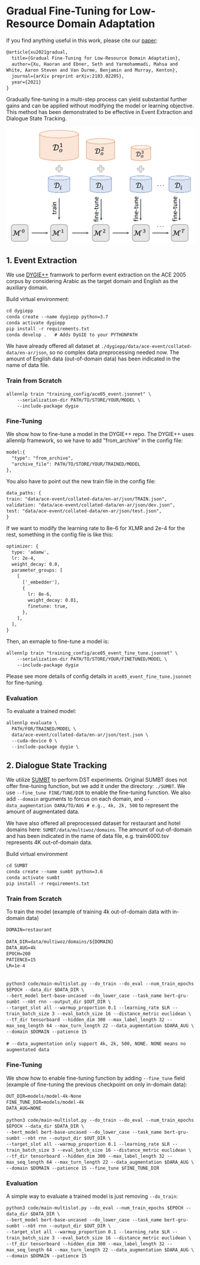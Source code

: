# Gradual Fine-Tuning for Low-Resource Domain Adaptation
If you find anything useful in this work, please cite our [paper](https://arxiv.org/abs/2103.02205):
```
@article{xu2021gradual,
  title={Gradual Fine-Tuning for Low-Resource Domain Adaptation},
  author={Xu, Haoran and Ebner, Seth and Yarmohammadi, Mahsa and White, Aaron Steven and Van Durme, Benjamin and Murray, Kenton},
  journal={arXiv preprint arXiv:2103.02205},
  year={2021}
}
```

Gradually  fine-tuning  in  a  multi-step  process  can  yield  substantial further gains and can be applied without modifying the model or learning objective. This method has been demonstrated to be effective in Event Extraction and Dialogue State Tracking.
<div align=center><img src="https://github.com/fe1ixxu/Gradual-Finetune/blob/master/figure.png"/></div>

## 1. Event Extraction

We use [DYGIE++](https://github.com/dwadden/dygiepp) framwork to perform event extraction on the ACE 2005 corpus by considering Arabic as the target domain and English as the auxiliary domain.

Build virtual environment:
```
cd dygiepp
conda create --name dygiepp python=3.7
conda activate dygiepp
pip install -r requirements.txt
conda develop .   # Adds DyGIE to your PYTHONPATH
```

We have already offered all dataset at `./dygiepp/data/ace-event/collated-data/en-ar/json`, so no complex data preprocessing needed now. The amount of English data (out-of-domain data) has been indicated in the name of data file.

### Train from Scratch
```
allennlp train "training_config/ace05_event.jsonnet" \
    --serialization-dir PATH/TO/STORE/YOUR/MODEL \
    --include-package dygie 
```

### Fine-Tuning
We show how to fine-tune a model in the DYGIE++ repo.
The DYGIE++ uses allennlp framework, so we have to add "from_archive" in the config file:
```
model:{
  "type": "from_archive",
  "archive_file": PATH/TO/STORE/YOUR/TRAINED/MODEL
},
```
You also have to point out the new train file in the config file:
```
data_paths: {
train: "data/ace-event/collated-data/en-ar/json/TRAIN.json",
validation: "data/ace-event/collated-data/en-ar/json/dev.json",
test: "data/ace-event/collated-data/en-ar/json/test.json",
}
```
If we want to modify the learning rate to 8e-6 for XLMR and 2e-4 for the rest, something in the config file is like this:
```
optimizer: {
  type: 'adamw',
  lr: 2e-4,
  weight_decay: 0.0,
  parameter_groups: [
    [
      ['_embedder'],
      {
        lr: 8e-6,
        weight_decay: 0.01,
        finetune: true,
      },
    ],
  ],
}
```

Then, an exmaple to fine-tune a model is:
```
allennlp train "training_config/ace05_event_fine_tune.jsonnet" \
    --serialization-dir PATH/TO/STORE/YOUR/FINETUNED/MODEL \
    --include-package dygie 
```
Please see more details of config details  in `ace05_event_fine_tune.jsonnet` for fine-tuning.
### Evaluation
To evaluate a trained model:
```
allennlp evaluate \
  PATH/FOR/TRAINED/MODEL \
  data/ace-event/collated-data/en-ar/json/test.json \
  --cuda-device 0 \
  --include-package dygie \
```

## 2. Dialogue State Tracking
We utilize [SUMBT](https://github.com/SKTBrain/SUMBT) to perform DST experiments. Original SUMBT does not offer fine-tuning function, but we add it under the directory: `./SUMBT`. We use `--fine_tune FINE/TUNE/DIR` to enable the fine-tuning function. We also add `--domain` arguments to forcus on each domain, and `--data_augmentation DARA/TO/AUG # e.g., 4k, 2k, 500` to represent the amount of augmentated data. 

We have also offered all preprocessed dataset for restaurant and hotel domains here: `SUMBT/data/multiwoz/domains`. The amount of out-of-domain and has been indicated in the name of data file, e.g. train4000.tsv represents 4K out-of-domain data.

Build virtual environment
```
cd SUMBT
conda create --name sumbt python=3.6
conda activate sumbt
pip install -r requirements.txt
```

### Train from Scratch
To train the model (example of training 4k out-of-domain data with in-domain data)
```
DOMAIN=restaurant

DATA_DIR=data/multiwoz/domains/${DOMAIN}
DATA_AUG=4k
EPOCH=200                                                         
PATIENCE=15
LR=1e-4


python3 code/main-multislot.py --do_train --do_eval --num_train_epochs $EPOCH --data_dir $DATA_DIR \
--bert_model bert-base-uncased --do_lower_case --task_name bert-gru-sumbt --nbt rnn --output_dir $OUT_DIR \
--target_slot all --warmup_proportion 0.1 --learning_rate $LR --train_batch_size 3 --eval_batch_size 16 --distance_metric euclidean \
--tf_dir tensorboard --hidden_dim 300 --max_label_length 32 --max_seq_length 64 --max_turn_length 22 --data_augmentation $DARA_AUG \
--domain $DOMAIN --patience 15  

# --data_augmentation only support 4k, 2k, 500, NONE. NONE means no augmentated data
```

### Fine-Tuning
We show how to enable fine-tuning function by adding `--fine_tune` field (example of fine-tuning the previous checkpoint on only in-domain data):
```
OUT_DIR=models/model-4k-None
FINE_TUNE_DIR=models/model-4k
DATA_AUG=NONE

python3 code/main-multislot.py --do_train --do_eval --num_train_epochs $EPOCH --data_dir $DATA_DIR \
--bert_model bert-base-uncased --do_lower_case --task_name bert-gru-sumbt --nbt rnn --output_dir $OUT_DIR \
--target_slot all --warmup_proportion 0.1 --learning_rate $LR --train_batch_size 3 --eval_batch_size 16 --distance_metric euclidean \
--tf_dir tensorboard --hidden_dim 300 --max_label_length 32 --max_seq_length 64 --max_turn_length 22 --data_augmentation $DARA_AUG \
--domain $DOMAIN --patience 15 --fine_tune $FINE_TUNE_DIR

```
### Evaluation
A simple way to evaluate a trained model is just removing `--do_train`:
```
python3 code/main-multislot.py --do_eval --num_train_epochs $EPOCH --data_dir $DATA_DIR \
--bert_model bert-base-uncased --do_lower_case --task_name bert-gru-sumbt --nbt rnn --output_dir $OUT_DIR \
--target_slot all --warmup_proportion 0.1 --learning_rate $LR --train_batch_size 3 --eval_batch_size 16 --distance_metric euclidean \
--tf_dir tensorboard --hidden_dim 300 --max_label_length 32 --max_seq_length 64 --max_turn_length 22 --data_augmentation $DARA_AUG \
--domain $DOMAIN --patience 15  
```

